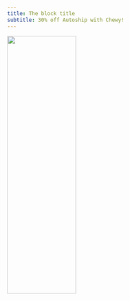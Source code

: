 ```yaml
---
title: The block title
subtitle: 30% off Autoship with Chewy!
---
```

<a href="https://prf.hn/click/camref:1100l86im/creativeref:1100l44382" target="_blank"><img src="https://creative.prf.hn/source/camref:1100l86im/creativeref:1100l44382" width="160" height="600" border="0"/></a>